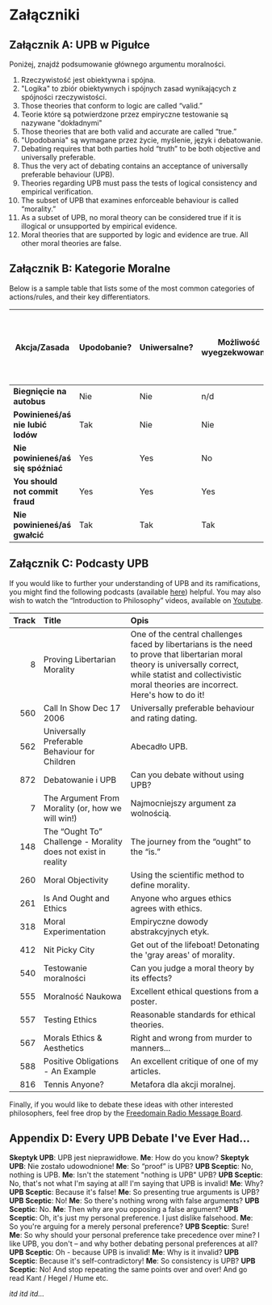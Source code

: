 # Załączniki

## Załącznik A: UPB w Pigułce

Poniżej, znajdź podsumowanie głównego argumentu moralności.

1. Rzeczywistość jest obiektywna i spójna.
2. "Logika" to zbiór obiektywnych i spójnych zasad wynikających z spójności rzeczywistości.
3. Those theories that conform to logic are called “valid.”
4. Teorie które są potwierdzone przez empiryczne testowanie są nazywane "dokładnymi"
5. Those theories that are both valid and accurate are called “true.”
6. "Upodobania" są wymagane przez życie, myślenie, język i debatowanie.
7. Debating requires that both parties hold “truth” to be both objective and universally preferable.
8. Thus the very act of debating contains an acceptance of universally preferable behaviour (UPB).
9. Theories regarding UPB must pass the tests of logical consistency and empirical verification.
10. The subset of UPB that examines enforceable behaviour is called “morality.”
11. As a subset of UPB, no moral theory can be considered true if it is illogical or unsupported by empirical evidence.
12. Moral theories that are supported by logic and evidence are true. All other moral theories are false.

## Załącznik B: Kategorie Moralne

Below is a sample table that lists some of the most common categories of actions/rules, and their key differentiators.

| Akcja/Zasada                       | Upodobanie? | Uniwersalne? | Możliwość wyegzekwowania? | Requires initiating action on the part of the victim? | Can violators be avoided? | Moral Category                  |
| ---------------------------------- | ----------- | ------------ | ------------------------- | ----------------------------------------------------- | ------------------------- | ------------------------------- |
| **Biegnięcie na autobus**          | Nie         | Nie          | n/d                       | n/d                                                   | n/d                       | Neutralne                       |
| **Powinieneś/aś nie lubić lodów**  | Tak         | Nie          | Nie                       | n/d                                                   | n/d                       | Neutralne (osobiste upodobanie) |
| **Nie powinieneś/aś się spóźniać** | Yes         | Yes          | No                        | No                                                    | Yes                       | APA                             |
| **You should not commit fraud**    | Yes         | Yes          | Yes                       | Yes                                                   | Yes                       | Good                            |
| **Nie powinieneś/aś gwałcić**      | Tak         | Tak          | Tak                       | Nie                                                   | Nie                       | Dobre                           |

## Załącznik C: Podcasty UPB

If you would like to further your understanding of UPB and its ramifications, you might find the following podcasts (available [here](www.freedomainradio.com)) helpful. You may also wish to watch the “Introduction to Philosophy” videos, available on [Youtube](www.youtube.com/freedomainradio).

| Track | Title                                                         | Opis                                                                                                                                                                                                               |
| -----:|:------------------------------------------------------------- |:------------------------------------------------------------------------------------------------------------------------------------------------------------------------------------------------------------------ |
|     8 | Proving Libertarian Morality                                  | One of the central challenges faced by libertarians is the need to prove that libertarian moral theory is universally correct, while statist and collectivistic moral theories are incorrect. Here's how to do it! |
|   560 | Call In Show Dec 17 2006                                      | Universally preferable behaviour and rating dating.                                                                                                                                                                |
|   562 | Universally Preferable Behaviour for Children                 | Abecadło UPB.                                                                                                                                                                                                      |
|   872 | Debatowanie i UPB                                             | Can you debate without using UPB?                                                                                                                                                                                  |
|     7 | The Argument From Morality (or, how we will win!)             | Najmocniejszy argument za wolnością.                                                                                                                                                                               |
|   148 | The “Ought To” Challenge - Morality does not exist in reality | The journey from the “ought” to the “is.”                                                                                                                                                                          |
|   260 | Moral Objectivity                                             | Using the scientific method to define morality.                                                                                                                                                                    |
|   261 | Is And Ought and Ethics                                       | Anyone who argues ethics agrees with ethics.                                                                                                                                                                       |
|   318 | Moral Experimentation                                         | Empiryczne dowody abstrakcyjnych etyk.                                                                                                                                                                             |
|   412 | Nit Picky City                                                | Get out of the lifeboat! Detonating the 'gray areas' of morality.                                                                                                                                                  |
|   540 | Testowanie moralności                                         | Can you judge a moral theory by its effects?                                                                                                                                                                       |
|   555 | Moralność Naukowa                                             | Excellent ethical questions from a poster.                                                                                                                                                                         |
|   557 | Testing Ethics                                                | Reasonable standards for ethical theories.                                                                                                                                                                         |
|   567 | Morals Ethics & Aesthetics                                    | Right and wrong from murder to manners...                                                                                                                                                                          |
|   588 | Positive Obligations - An Example                             | An excellent critique of one of my articles.                                                                                                                                                                       |
|   816 | Tennis Anyone?                                                | Metafora dla akcji moralnej.                                                                                                                                                                                       |

Finally, if you would like to debate these ideas with other interested philosophers, feel free drop by the [Freedomain Radio Message Board](www.freedomainradio.com/board).

## Appendix D: Every UPB Debate I've Ever Had...

**Skeptyk UPB**: UPB jest nieprawidłowe. **Me**: How do you know? **Skeptyk UPB**: Nie zostało udowodnione! **Me**: So “proof” is UPB? **UPB Sceptic**: No, nothing is UPB. **Me**: Isn't the statement "nothing is UPB" UPB? **UPB Sceptic**: No, that's not what I'm saying at all! I'm saying that UPB is invalid! **Me**: Why? **UPB Sceptic**: Because it's false! **Me**: So presenting true arguments is UPB? **UPB Sceptic**: No! **Me**: So there's nothing wrong with false arguments? **UPB Sceptic**: No. **Me**: Then why are you opposing a false argument? **UPB Sceptic**: Oh, it's just my personal preference. I just dislike falsehood. **Me**: So you're arguing for a merely personal preference? **UPB Sceptic**: Sure! **Me**: So why should your personal preference take precedence over mine? I like UPB, you don't – and why bother debating personal preferences at all? **UPB Sceptic**: Oh - because UPB is invalid! **Me**: Why is it invalid? **UPB Sceptic**: Because it's self-contradictory! **Me**: So consistency is UPB? **UPB Sceptic**: No! And stop repeating the same points over and over! And go read Kant / Hegel / Hume etc.

*itd itd itd...*